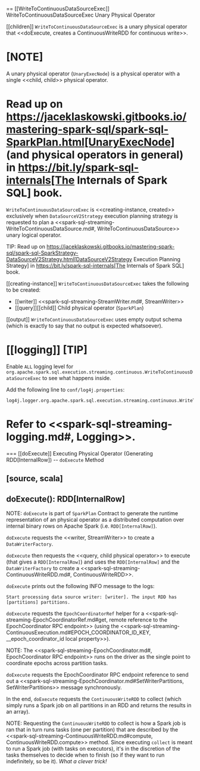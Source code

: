 == [[WriteToContinuousDataSourceExec]] WriteToContinuousDataSourceExec Unary Physical Operator

[[children]]
`WriteToContinuousDataSourceExec` is a unary physical operator that <<doExecute, creates a ContinuousWriteRDD for continuous write>>.

[NOTE]
====
A unary physical operator (`UnaryExecNode`) is a physical operator with a single <<child, child>> physical operator.

Read up on https://jaceklaskowski.gitbooks.io/mastering-spark-sql/spark-sql-SparkPlan.html[UnaryExecNode] (and physical operators in general) in https://bit.ly/spark-sql-internals[The Internals of Spark SQL] book.
====

`WriteToContinuousDataSourceExec` is <<creating-instance, created>> exclusively when `DataSourceV2Strategy` execution planning strategy is requested to plan a <<spark-sql-streaming-WriteToContinuousDataSource.md#, WriteToContinuousDataSource>> unary logical operator.

TIP: Read up on https://jaceklaskowski.gitbooks.io/mastering-spark-sql/spark-sql-SparkStrategy-DataSourceV2Strategy.html[DataSourceV2Strategy Execution Planning Strategy] in https://bit.ly/spark-sql-internals[The Internals of Spark SQL] book.

[[creating-instance]]
`WriteToContinuousDataSourceExec` takes the following to be created:

* [[writer]] <<spark-sql-streaming-StreamWriter.md#, StreamWriter>>
* [[query]][[child]] Child physical operator (`SparkPlan`)

[[output]]
`WriteToContinuousDataSourceExec` uses empty output schema (which is exactly to say that no output is expected whatsoever).

[[logging]]
[TIP]
====
Enable `ALL` logging level for `org.apache.spark.sql.execution.streaming.continuous.WriteToContinuousDataSourceExec` to see what happens inside.

Add the following line to `conf/log4j.properties`:

```
log4j.logger.org.apache.spark.sql.execution.streaming.continuous.WriteToContinuousDataSourceExec=ALL
```

Refer to <<spark-sql-streaming-logging.md#, Logging>>.
====

=== [[doExecute]] Executing Physical Operator (Generating RDD[InternalRow]) -- `doExecute` Method

[source, scala]
----
doExecute(): RDD[InternalRow]
----

NOTE: `doExecute` is part of `SparkPlan` Contract to generate the runtime representation of an physical operator as a distributed computation over internal binary rows on Apache Spark (i.e. `RDD[InternalRow]`).

`doExecute` requests the <<writer, StreamWriter>> to create a `DataWriterFactory`.

`doExecute` then requests the <<query, child physical operator>> to execute (that gives a `RDD[InternalRow]`) and uses the `RDD[InternalRow]` and the `DataWriterFactory` to create a <<spark-sql-streaming-ContinuousWriteRDD.md#, ContinuousWriteRDD>>.

`doExecute` prints out the following INFO message to the logs:

```
Start processing data source writer: [writer]. The input RDD has [partitions] partitions.
```

`doExecute` requests the `EpochCoordinatorRef` helper for a <<spark-sql-streaming-EpochCoordinatorRef.md#get, remote reference to the EpochCoordinator RPC endpoint>> (using the <<spark-sql-streaming-ContinuousExecution.md#EPOCH_COORDINATOR_ID_KEY, __epoch_coordinator_id local property>>).

NOTE: The <<spark-sql-streaming-EpochCoordinator.md#, EpochCoordinator RPC endpoint>> runs on the driver as the single point to coordinate epochs across partition tasks.

`doExecute` requests the EpochCoordinator RPC endpoint reference to send out a <<spark-sql-streaming-EpochCoordinator.md#SetWriterPartitions, SetWriterPartitions>> message synchronously.

In the end, `doExecute` requests the `ContinuousWriteRDD` to collect (which simply runs a Spark job on all partitions in an RDD and returns the results in an array).

NOTE: Requesting the `ContinuousWriteRDD` to collect is how a Spark job is ran that in turn runs tasks (one per partition) that are described by the <<spark-sql-streaming-ContinuousWriteRDD.md#compute, ContinuousWriteRDD.compute>> method. Since executing `collect` is meant to run a Spark job (with tasks on executors), it's in the discretion of the tasks themselves to decide when to finish (so if they want to run indefinitely, so be it). _What a clever trick!_
